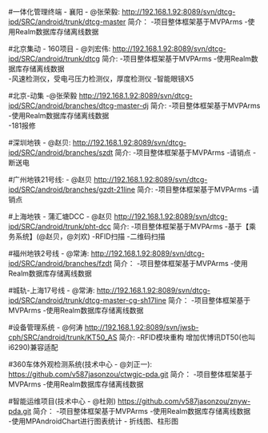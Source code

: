 #一体化管理终端 - 襄阳 - @张荣毅:
http://192.168.1.92:8089/svn/dtcg-ipd/SRC/android/trunk/dtcg-master
简介：
	-项目整体框架基于MVPArms
	-使用Realm数据库存储离线数据

#北京集动 - 160项目 - @刘宏伟:
http://192.168.1.92:8089/svn/dtcg-ipd/SRC/android/trunk/dtcg
简介:
	-项目整体框架基于MVPArms
	-使用Realm数据库存储离线数据	
	-风速检测仪，受电弓压力检测仪，厚度检测仪
	-智能眼镜X5
 
#北京-动集 -@张荣毅
http://192.168.1.92:8089/svn/dtcg-ipd/SRC/android/branches/dtcg-master-dj
简介:
	-项目整体框架基于MVPArms
	-使用Realm数据库存储离线数据	
	-181报修

#深圳地铁 - @赵贝:
http://192.168.1.92:8089/svn/dtcg-ipd/SRC/android/branches/szdt
简介:
	-项目整体框架基于MVPArms
	-请销点
	-断送电

#广州地铁21号线:  - @赵贝
http://192.168.1.92:8089/svn/dtcg-ipd/SRC/android/branches/gzdt-21line
简介:
	-项目整体框架基于MVPArms
	-请销点

#上海地铁 - 蒲汇塘DCC -  @赵贝
http://192.168.1.92:8089/svn/dtcg-ipd/SRC/android/trunk/pht-dcc
简介:
	-项目整体框架基于MVPArms
	-基于【乘务系统】(@赵贝，@刘欢)
	-RFID扫描 
	-二维码扫描	

#福州地铁2号线 - @常涛:
http://192.168.1.92:8089/svn/dtcg-ipd/SRC/android/branches/fzdt
简介：
	-项目整体框架基于MVPArms
	-使用Realm数据库存储离线数据	

#城轨-上海17号线 - @常涛:
http://192.168.1.92:8089/svn/dtcg-ipd/SRC/android/trunk/dtcg-master-cg-sh17line
简介：
	-项目整体框架基于MVPArms
	-使用Realm数据库存储离线数据	

#设备管理系统 - @何涛
http://192.168.1.92:8089/svn/jwsb-cph/SRC/android/trunk/KT50_AS
简介:
	-RFID模块重构 增加优博讯DT50(也叫i6290)兼容适配


#360车体外观检测系统(技术中心 - @刘正一):
https://github.com/v587jasonzou/ctwgjc-pda.git
简介：
	-项目整体框架基于MVPArms
	-使用Realm数据库存储离线数据

#智能运维项目(技术中心 - @杜刚)
https://github.com/v587jasonzou/znyw-pda.git
简介：
	-项目整体框架基于MVPArms
	-使用Realm数据库存储离线数据	
	-使用MPAndroidChart进行图表统计 - 折线图、柱形图